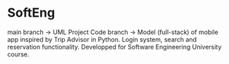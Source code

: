 # SoftEng 
main branch -> UML
Project Code branch -> Model (full-stack) of mobile app inspired by Trip Advisor in Python.
Login system, search and reservation functionality. Developped for
Software Engineering University course.
